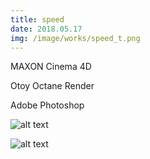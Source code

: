 ```yaml
---
title: speed
date: 2018.05.17
img: /image/works/speed_t.png
---
```

MAXON Cinema 4D

Otoy Octane Render

Adobe Photoshop



![alt text](https://lh3.google.com/u/0/d/1PMIoAgZG8nMmjpb-DVXpO4PMcwuILvzR)

![alt text](https://lh3.google.com/u/0/d/1nmNpl4mc_EYMSEr6QGnLSBKRIzRIrHZi)

